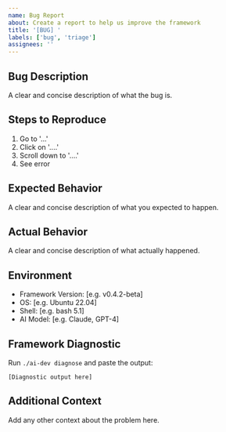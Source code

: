 ```yaml
---
name: Bug Report
about: Create a report to help us improve the framework
title: '[BUG] '
labels: ['bug', 'triage']
assignees: ''
---
```


## Bug Description
A clear and concise description of what the bug is.

## Steps to Reproduce
1. Go to '...'
2. Click on '....'
3. Scroll down to '....'
4. See error

## Expected Behavior
A clear and concise description of what you expected to happen.

## Actual Behavior
A clear and concise description of what actually happened.

## Environment
- Framework Version: [e.g. v0.4.2-beta]
- OS: [e.g. Ubuntu 22.04]
- Shell: [e.g. bash 5.1]
- AI Model: [e.g. Claude, GPT-4]

## Framework Diagnostic
Run `./ai-dev diagnose` and paste the output:
```
[Diagnostic output here]
```

## Additional Context
Add any other context about the problem here.